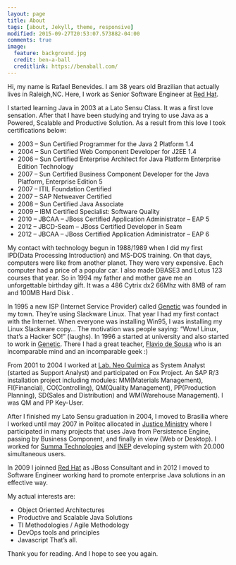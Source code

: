 ```yaml
---
layout: page
title: About
tags: [about, Jekyll, theme, responsive]
modified: 2015-09-27T20:53:07.573882-04:00
comments: true
image:
  feature: background.jpg
  credit: ben-a-ball
  creditlink: https://benaball.com/
---
```


Hi, my name is Rafael Benevides. I am 38 years old Brazilian that actually lives in Raleigh,NC. Here, I work as Senior Software Engineer at [Red Hat](http://www.redhat.com/en).

I started learning Java in 2003 at a Lato Sensu Class. It was a first love sensation. After that I have been studying and trying to use Java as a Powered, Scalable and Productive Solution. As a result from this love I took certifications below:

- 2003 – Sun Certified Programmer for the Java 2 Platform 1.4
- 2004 – Sun Certified Web Component Developer for J2EE 1.4
- 2006 – Sun Certified Enterprise Architect for Java Platform Enterprise Edition Technology
- 2007 – Sun Certified Business Component Developer for the Java Platform, Enterprise Edition 5
- 2007 – ITIL Foundation Certified
- 2007 – SAP Netweaver Certified
- 2008 – Sun Certified Java Associate
- 2009 – IBM Certified Specialist: Software Quality
- 2010 – JBCAA – JBoss Certified Application Administrator – EAP 5
- 2012 – JBCD-Seam – JBoss Certified Developer in Seam
- 2012 – JBCAA – JBoss Certified Application Administrator – EAP 6

My contact with technology begun in 1988/1989 when I did my first IPD(Data Processing Introduction) and MS-DOS training. On that days, computers were like from another planet. They were very expensive. Each computer had a price of a popular car. I also made DBASE3 and Lotus 123 courses that year. So in 1994 my father and mother gave me an unforgettable birthday gift. It was a 486 Cytrix dx2 66Mhz with 8MB of ram and 100MB Hard Disk .

In 1995 a new ISP (Internet Service Provider) called [Genetic](http://www.genetic.com.br/) was founded in my town. They’re using Slackware Linux. That year I had my first contact with the Internet. When everyone was installing Win95, I was installing my Linux Slackware copy… The motivation was people saying: “Wow! Linux, that’s a Hacker SO!” (laughs). In 1996 a started at university and also started to work in [Genetic](http://www.genetic.com.br/). There I had a great teacher, [Flavio de Sousa](http://flaviodesousa.com/) who is an incomparable mind and an incomparable geek :)

From 2001 to 2004 I worked at [Lab. Neo Química](http://www.neoquimica.com.br/) as System Analyst (started as Support Analyst) and participated on Fox Project. An SAP R/3 installation project including modules: MM(Materials Management), FI(Financial), CO(Controlling), QM(Quality Management), PP(Production Planning), SD(Sales and Distribution) and WM(Warehouse Management). I was QM and PP Key-User.

After I finished my Lato Sensu graduation in 2004, I moved to Brasilia where I worked until may 2007 in Politec allocated in [Justice Ministry](http://www.justica.gov.br/) where I participated in many projects that uses Java from Persistence Engine, passing by Business Component, and finally in view (Web or Desktop).
I worked for [Summa Technologies](http://www.summa-tech.com/) and [INEP](http://www.inep.gov.br/) developing system with 20.000 simultaneous users.

In 2009 I joinned [Red Hat](http://www.redhat.com/en) as JBoss Consultant and in 2012 I moved to Software Engineer working hard to promote enterprise Java solutions in an effective way.

My actual interests are:

- Object Oriented Architectures
- Productive and Scalable Java Solutions
- TI Methodologies / Agile Methodology
- DevOps tools and principles
- Javascript
That’s all.

Thank you for reading. And I hope to see you again.

